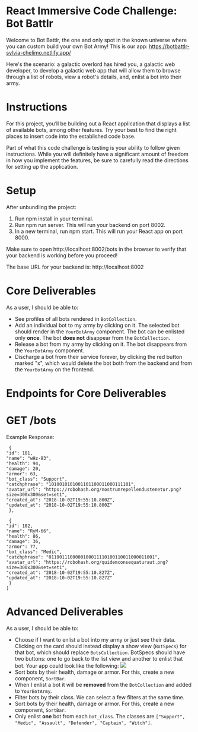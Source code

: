 # React Immersive Code Challenge: Bot Battlr
Welcome to Bot Battlr, the one and only spot in the known universe where you can custom build your own Bot Army! This is our app:
https://botbattlr-sylvia-chelimo.netlify.app/

Here's the scenario: a galactic overlord has hired you, a galactic web developer, to develop a galactic web app that will allow them to browse through a list of robots, view a robot's details, and, enlist a bot into their army.
# Instructions

For this project, you’ll be building out a React application that displays a list of available bots, among other features. Try your best to find the right places to insert code into the established code base.

Part of what this code challenge is testing is your ability to follow given instructions. While you will definitely have a significant amount of freedom in how you implement the features, be sure to carefully read the directions for setting up the application.
# Setup

After unbundling the project:

1.  Run npm install in your terminal.
2. Run npm run server. This will run your backend on port 8002.
3. In a new terminal, run npm start. This will run your React app on port 8000.

Make sure to open http://localhost:8002/bots in the browser to verify that your backend is working before you proceed!

The base URL for your backend is: http://localhost:8002
# Core Deliverables
As a user, I should be able to:
- See profiles of all bots rendered in `BotCollection`.
- Add an individual bot to my army by clicking on it. The selected bot should
render in the `YourBotArmy` component. The bot can be enlisted only **once**.
The bot **does not** disappear from the `BotCollection`.
- Release a bot from my army by clicking on it. The bot disappears from the
`YourBotArmy` component.
- Discharge a bot from their service forever, by clicking the red button marked
"x", which would delete the bot both from the backend and from the
`YourBotArmy` on the frontend.
# Endpoints for Core Deliverables
# GET /bots
Example Response:

```[
 {
"id": 101,
"name": "wHz-93",
"health": 94,
"damage": 20,
"armor": 63,
"bot_class": "Support",
"catchphrase": "1010010101001101100011000111101",
"avatar_url": "https://robohash.org/nostrumrepellendustenetur.png?size=300x300&set=set1",
"created_at": "2018-10-02T19:55:10.800Z",
"updated_at": "2018-10-02T19:55:10.800Z"
 },

 {
"id": 102,
"name": "RyM-66",
"health": 86,
"damage": 36,
"armor": 77,
"bot_class": "Medic",
"catchphrase": "0110011100000100011110100110011000011001",
"avatar_url": "https://robohash.org/quidemconsequaturaut.png?size=300x300&set=set1",
"created_at": "2018-10-02T19:55:10.827Z",
"updated_at": "2018-10-02T19:55:10.827Z"
 }
]
```
# Advanced Deliverables
As a user, I should be able to:
- Choose if I want to enlist a bot into my army or just see their data. Clicking
on the card should instead display a show view (`BotSpecs`) for that bot,
which should replace `BotsCollection`. BotSpecs should have two buttons: one
to go back to the list view and another to enlist that bot. Your app could
look like the following:
![](https://camo.githubusercontent.com/72218bbea8a94e3c6c191161b3eaf1dd8ac40b2789ee86e6e5fc9a3f904b742c/68747470733a2f2f637572726963756c756d2d636f6e74656e742e73332e616d617a6f6e6177732e636f6d2f70686173652d322f70686173652d322d686f6f6b732d636f64652d6368616c6c656e67652d626f742d626174746c722f66756c6c5f64656d6f2e676966)
- Sort bots by their health, damage or armor. For this, create a new component,
`SortBar`.
- When I enlist a bot it will be **removed** from the `BotCollection` and added
to `YourBotArmy`.
- Filter bots by their class. We can select a few filters at the same time.
- Sort bots by their health, damage or armor. For this, create a new component,
`SortBar`.
- Only enlist **one** bot from each `bot_class`. The classes are
`["Support", "Medic", "Assault", "Defender", "Captain", "Witch"]`.
 